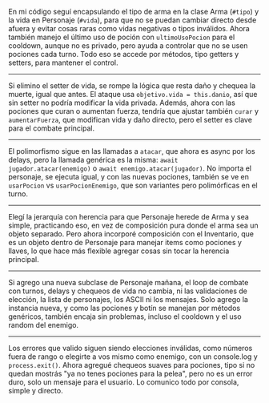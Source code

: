 En mi código seguí encapsulando el tipo de arma en la clase Arma (`#tipo`) y la vida en Personaje (`#vida`), para que no se puedan cambiar directo desde afuera y evitar cosas raras como vidas negativas o tipos inválidos. Ahora también manejo el último uso de poción con `ultimoUsoPocion` para el cooldown, aunque no es privado, pero ayuda a controlar que no se usen pociones cada turno. Todo eso se accede por métodos, tipo getters y setters, para mantener el control.

---

Si elimino el setter de vida, se rompe la lógica que resta daño y chequea la muerte, igual que antes. El ataque usa `objetivo.vida = this.danio`, así que sin setter no podría modificar la vida privada. Además, ahora con las pociones que curan o aumentan fuerza, tendría que ajustar también `curar` y `aumentarFuerza`, que modifican vida y daño directo, pero el setter es clave para el combate principal.

---

El polimorfismo sigue en las llamadas a `atacar`, que ahora es async por los delays, pero la llamada genérica es la misma: `await jugador.atacar(enemigo)` o `await enemigo.atacar(jugador)`. No importa el personaje, se ejecuta igual, y con las nuevas pociones, también se ve en `usarPocion` vs `usarPocionEnemigo`, que son variantes pero polimórficas en el turno.

---

Elegí la jerarquía con herencia para que Personaje herede de Arma y sea simple, practicando eso, en vez de composición pura donde el arma sea un objeto separado. Pero ahora incorporé composición con el Inventario, que es un objeto dentro de Personaje para manejar items como pociones y llaves, lo que hace más flexible agregar cosas sin tocar la herencia principal.

---

Si agrego una nueva subclase de Personaje mañana, el loop de combate con turnos, delays y chequeos de vida no cambia, ni las validaciones de elección, la lista de personajes, los ASCII ni los mensajes. Solo agrego la instancia nueva, y como las pociones y botín se manejan por métodos genéricos, también encaja sin problemas, incluso el cooldown y el uso random del enemigo.

---

Los errores que valido siguen siendo elecciones inválidas, como números fuera de rango o elegirte a vos mismo como enemigo, con un console.log y `process.exit()`. Ahora agregué chequeos suaves para pociones, tipo si no quedan mostrás "ya no tenes pociones para la pelea", pero no es un error duro, solo un mensaje para el usuario. Lo comunico todo por consola, simple y directo.